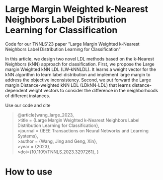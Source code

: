 # Large Margin Weighted k-Nearest Neighbors Label Distribution Learning for Classification

Code for our TNNLS'23 paper "Large Margin Weighted k-Nearest Neighbors Label Distribution Learning for Classification"

In this article, we design two novel LDL methods based on the k-Nearest Neighbors (kNN) approach for classification. First, we propose the Large margin Weighted kNN LDL (LW-kNNLDL). It learns a weight vector for the kNN algorithm to learn label distribution and implement large margin to address the objective inconsistency. Second, we put forward the Large margin Distance-weighted kNN LDL (LDkNN-LDL) that learns distance-dependent weight vectors to consider the difference in the neighborhoods of different instances.


Use our code and cite
>@article{wang_large_2023, \
	>title = {Large Margin Weighted k-Nearest Neighbors Label Distribution Learning for Classification}, \
	>journal = {IEEE Transactions on Neural Networks and Learning Systems},\
	>author = {Wang, Jing and Geng, Xin},\
	>year = {2023},\
  	>doi={10.1109/TNNLS.2023.3297261},
>}



# How to use


